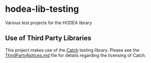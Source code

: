 # hodea-lib-testing
Various test projects for the HODEA library

## Use of Third Party Libraries
This project makes use of the [Catch](https://github.com/philsquared/catch)
testing library. Please see the
[ThirdPartyNotices.md](./ThirdPartyNotices.md) file for details
regarding the licensing of Catch.
